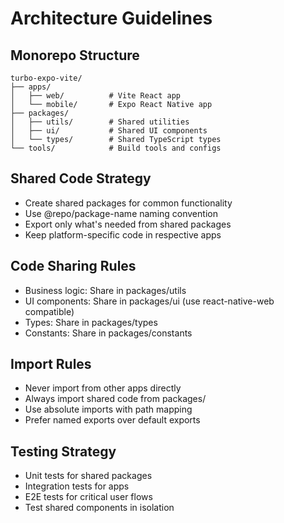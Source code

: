 # Architecture Guidelines

## Monorepo Structure
```
turbo-expo-vite/
├── apps/
│   ├── web/          # Vite React app
│   └── mobile/       # Expo React Native app
├── packages/
│   ├── utils/        # Shared utilities
│   ├── ui/           # Shared UI components
│   └── types/        # Shared TypeScript types
└── tools/            # Build tools and configs
```

## Shared Code Strategy
- Create shared packages for common functionality
- Use @repo/package-name naming convention
- Export only what's needed from shared packages
- Keep platform-specific code in respective apps

## Code Sharing Rules
- Business logic: Share in packages/utils
- UI components: Share in packages/ui (use react-native-web compatible)
- Types: Share in packages/types
- Constants: Share in packages/constants

## Import Rules
- Never import from other apps directly
- Always import shared code from packages/
- Use absolute imports with path mapping
- Prefer named exports over default exports

## Testing Strategy
- Unit tests for shared packages
- Integration tests for apps
- E2E tests for critical user flows
- Test shared components in isolation